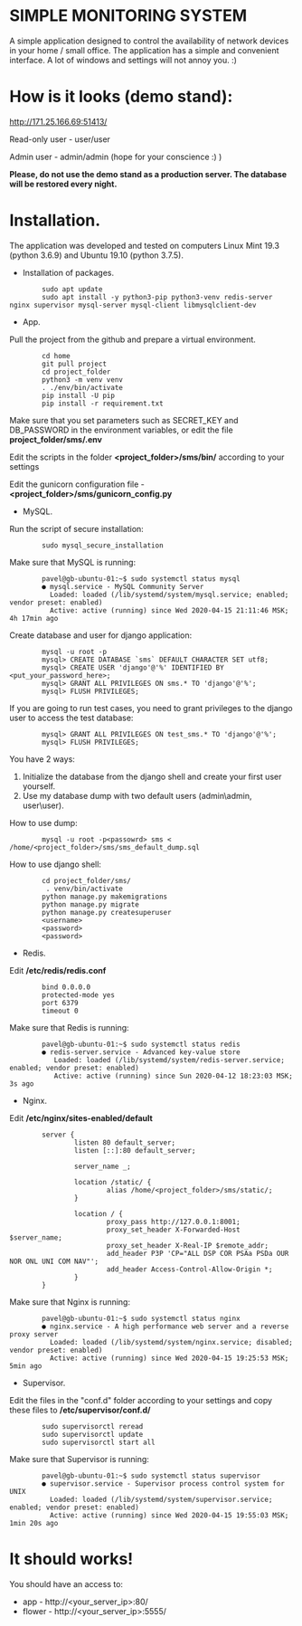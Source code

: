 # SIMPLE MONITORING SYSTEM

A simple application designed to control the availability of network devices in your home / small office. The application has a simple and convenient interface. A lot of windows and settings will not annoy you. :)

# How is it looks (demo stand):
http://171.25.166.69:51413/

Read-only user - user/user

Admin user - admin/admin (hope for your conscience :) )

**Please, do not use the demo stand as a production server. The database will be restored every night.**

# Installation.

The application was developed and tested on computers Linux Mint 19.3 (python 3.6.9) and Ubuntu 19.10 (python 3.7.5).

+ Installation of packages.
```
        sudo apt update
        sudo apt install -y python3-pip python3-venv redis-server nginx supervisor mysql-server mysql-client libmysqlclient-dev
```

+ App.

Pull the project from the github and prepare a virtual environment.
```
        cd home
        git pull project
        cd project_folder
        python3 -m venv venv
        . ./env/bin/activate
        pip install -U pip
        pip install -r requirement.txt
```

Make sure that you set parameters such as SECRET_KEY and DB_PASSWORD in the environment variables,
or edit the file **project_folder/sms/.env**

Edit the scripts in the folder **<project_folder>/sms/bin/** according to your settings

Edit the gunicorn configuration file - **<project_folder>/sms/gunicorn_config.py**

+ MySQL.

Run the script of secure installation:
```
        sudo mysql_secure_installation
```

Make sure that MySQL is running:
```
        pavel@gb-ubuntu-01:~$ sudo systemctl status mysql
        ● mysql.service - MySQL Community Server
          Loaded: loaded (/lib/systemd/system/mysql.service; enabled; vendor preset: enabled)
          Active: active (running) since Wed 2020-04-15 21:11:46 MSK; 4h 17min ago

```

Create database and user for django application:
```
        mysql -u root -p
        mysql> CREATE DATABASE `sms` DEFAULT CHARACTER SET utf8;
        mysql> CREATE USER 'django'@'%' IDENTIFIED BY <put_your_password_here>;
        mysql> GRANT ALL PRIVILEGES ON sms.* TO 'django'@'%';
        mysql> FLUSH PRIVILEGES;
```

If you are going to run test cases, you need to grant privileges to the django user to access the test database:
```
        mysql> GRANT ALL PRIVILEGES ON test_sms.* TO 'django'@'%';
        mysql> FLUSH PRIVILEGES;
```

You have 2 ways:
1) Initialize the database from the django shell and create your first user yourself.
2) Use my database dump with two default users (admin\admin, user\user).

How to use dump:
```
        mysql -u root -p<passowrd> sms < /home/<project_folder>/sms/sms_default_dump.sql
```

How to use django shell:
```
        cd project_folder/sms/
         . venv/bin/activate
        python manage.py makemigrations
        python manage.py migrate
        python manage.py createsuperuser
        <username>
        <password>
        <password>
```

+ Redis.

Edit **/etc/redis/redis.conf**
```
        bind 0.0.0.0
        protected-mode yes
        port 6379
        timeout 0
```

Make sure that Redis is running:
```
        pavel@gb-ubuntu-01:~$ sudo systemctl status redis
        ● redis-server.service - Advanced key-value store
           Loaded: loaded (/lib/systemd/system/redis-server.service; enabled; vendor preset: enabled)
           Active: active (running) since Sun 2020-04-12 18:23:03 MSK; 3s ago
```

+ Nginx.

Edit **/etc/nginx/sites-enabled/default**
```
        server {
                listen 80 default_server;
                listen [::]:80 default_server;

                server_name _;

                location /static/ {
                        alias /home/<project_folder>/sms/static/;
                }

                location / {
                        proxy_pass http://127.0.0.1:8001;
                        proxy_set_header X-Forwarded-Host $server_name;
                        proxy_set_header X-Real-IP $remote_addr;
                        add_header P3P 'CP="ALL DSP COR PSAa PSDa OUR NOR ONL UNI COM NAV"';
                        add_header Access-Control-Allow-Origin *;
                }
        }
```

Make sure that Nginx is running:
```
        pavel@gb-ubuntu-01:~$ sudo systemctl status nginx
        ● nginx.service - A high performance web server and a reverse proxy server
          Loaded: loaded (/lib/systemd/system/nginx.service; disabled; vendor preset: enabled)
          Active: active (running) since Wed 2020-04-15 19:25:53 MSK; 5min ago
```
+ Supervisor.

Edit the files in the "conf.d" folder according to your settings and copy these files to **/etc/supervisor/conf.d/**
```
        sudo supervisorctl reread
        sudo supervisorctl update
        sudo supervisorctl start all
```

Make sure that Supervisor is running:
```
        pavel@gb-ubuntu-01:~$ sudo systemctl status supervisor
        ● supervisor.service - Supervisor process control system for UNIX
          Loaded: loaded (/lib/systemd/system/supervisor.service; enabled; vendor preset: enabled)
          Active: active (running) since Wed 2020-04-15 19:55:03 MSK; 1min 20s ago
```

# It should works!
You should have an access to:
+ app - http://<your_server_ip>:80/
+ flower - http://<your_server_ip>:5555/

